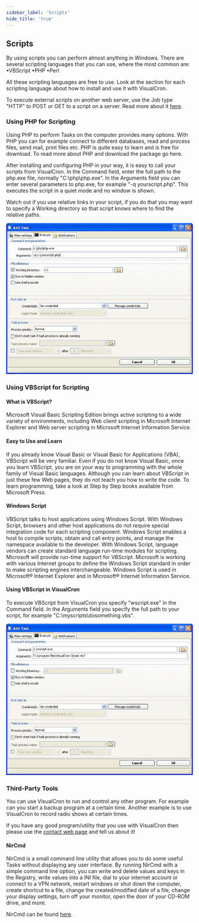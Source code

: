 ```yaml
---
sidebar_label: 'Scripts'
hide_title: 'true'
---
```


## Scripts

By using scripts you can perform almost anything in Windows. There are several scripting languages that you can use, where the most common are:
•VBScript
•PHP
•Perl
 
All these scripting languages are free to use. Look at the section for each scripting language about how to install and use it with VisualCron.
 
To execute external scripts on another web server, use the Job type "HTTP" to POST or GET to a script on a server. Read more about it [here](https://en.wikipedia.org/wiki/API).

### Using PHP for Scripting

Using PHP to perform Tasks on the computer provides many options. With PHP you can for example connect to different databases, read and process files, send mail, print files etc. PHP is quite easy to learn and is free for download. To read more about PHP and download the package go here.
 
After installing and configuring PHP in your way, it is easy to call your scripts from VisualCron. In the Command field, enter the full path to the php.exe file, normally "C:\php\php.exe". In the Arguments field you can enter several parameters to php.exe, for example "-q yourscript.php". This executes the script in a quiet mode and no window is shown.
 
Watch out if you use relative links in your script, if you do that you may want to specify a Working directory so that script knows where to find the relative paths.

![PHP-Script in VisualCron](../../static/img/clip333444102.gif)

### Using VBScript for Scripting

#### What is VBScript?

Microsoft Visual Basic Scripting Edition brings active scripting to a wide variety of environments, including Web client scripting in Microsoft Internet Explorer and Web server scripting in Microsoft Internet Information Service.

#### Easy to Use and Learn

If you already know Visual Basic or Visual Basic for Applications (VBA), VBScript will be very familiar. Even if you do not know Visual Basic, once you learn VBScript, you are on your way to programming with the whole family of Visual Basic languages. Although you can learn about VBScript in just these few Web pages, they do not teach you how to write the code. To learn programming, take a look at Step by Step books available from Microsoft Press.

#### Windows Script

VBScript talks to host applications using Windows Script. With Windows Script, browsers and other host applications do not require special integration code for each scripting component. Windows Script enables a host to compile scripts, obtain and call entry points, and manage the namespace available to the developer. With Windows Script, language vendors can create standard language run-time modules for scripting. Microsoft will provide run-time support for VBScript. Microsoft is working with various Internet groups to define the Windows Script standard in order to make scripting engines interchangeable. Windows Script is used in Microsoft® Internet Explorer and in Microsoft® Internet Information Service.
 
#### Using VBScript in VisualCron

To execute VBScript from VisualCron you specify "wscript.exe" in the Command field. In the Arguments field you specify the full path to your script, for example "C:\myscripts\dosomething.vbs".

![VBScript in VisualCron](../../static/img/clip333444103.gif)

### Third-Party Tools

You can use VisualCron to run and control any other program. For example can you start a backup program at a certain time. Another example is to use VisualCron to record radio shows at certain times.
 
If you have any good program/utility that you use with VisualCron then please use the [contact web page](https://www.visualcron.com/contact.aspx) and tell us about it!

#### NirCmd

NirCmd is a small command line utility that allows you to do some useful Tasks without displaying any user interface. By running NirCmd with a simple command line option, you can write and delete values and keys in the Registry, write values into a INI file, dial to your internet account or connect to a VPN network, restart windows or shut down the computer, create shortcut to a file, change the created/modified date of a file, change your display settings, turn off your monitor, open the door of your CD-ROM drive, and more.
 
NirCmd can be found [here](http://www.nirsoft.net/utils/nircmd.html).